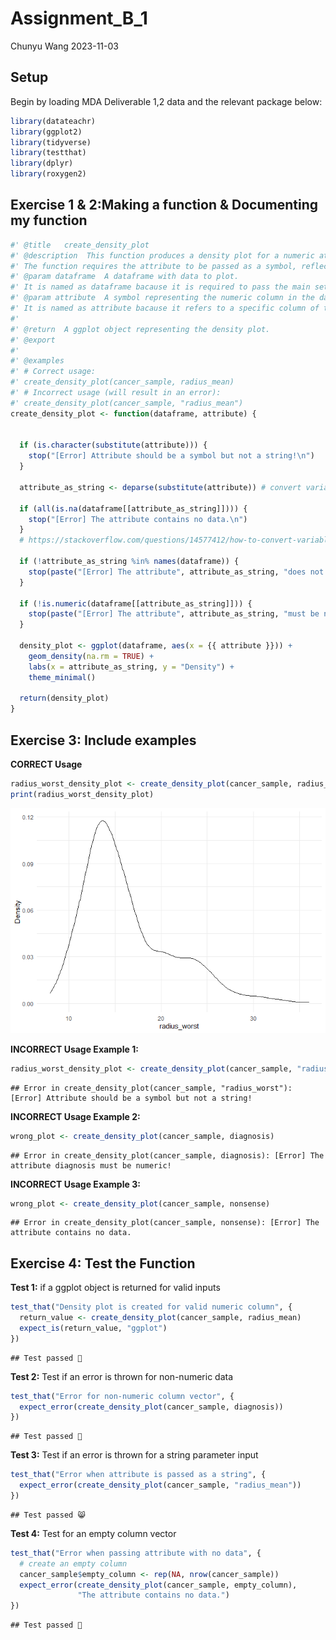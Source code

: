 Assignment_B_1
================
Chunyu Wang
2023-11-03

## Setup

Begin by loading MDA Deliverable 1,2 data and the relevant package
below:

``` r
library(datateachr)
library(ggplot2)
library(tidyverse)
library(testthat) 
library(dplyr) 
library(roxygen2)
```

## Exercise 1 & 2:Making a function & Documenting my function

``` r
#' @title   create_density_plot
#' @description  This function produces a density plot for a numeric attribute within a dataframe using ggplot2. 
#' The function requires the attribute to be passed as a symbol, reflecting the column name in the dataframe.
#' @param dataframe  A dataframe with data to plot. 
#' It is named as dataframe bacause it is required to pass the main set of data from which information will be drawn.
#' @param attribute  A symbol representing the numeric column in the dataframe to be used for the density plot.
#' It is named as attribute bacause it refers to a specific column of the data.
#' 
#' @return  A ggplot object representing the density plot.
#' @export
#'
#' @examples
#' # Correct usage:
#' create_density_plot(cancer_sample, radius_mean)
#' # Incorrect usage (will result in an error):
#' create_density_plot(cancer_sample, "radius_mean")
create_density_plot <- function(dataframe, attribute) {
  
  
  if (is.character(substitute(attribute))) {
    stop("[Error] Attribute should be a symbol but not a string!\n")
  }
  
  attribute_as_string <- deparse(substitute(attribute)) # convert variable name as string.
  
  if (all(is.na(dataframe[[attribute_as_string]]))) {
    stop("[Error] The attribute contains no data.\n")
  }
  # https://stackoverflow.com/questions/14577412/how-to-convert-variable-object-name-into-string
  
  if (!attribute_as_string %in% names(dataframe)) {
    stop(paste("[Error] The attribute", attribute_as_string, "does not exist in the dataframe!\n"))
  }

  if (!is.numeric(dataframe[[attribute_as_string]])) {
    stop(paste("[Error] The attribute", attribute_as_string, "must be numeric!\n"))
  }

  density_plot <- ggplot(dataframe, aes(x = {{ attribute }})) +
    geom_density(na.rm = TRUE) +
    labs(x = attribute_as_string, y = "Density") +
    theme_minimal()

  return(density_plot)
}
```

## Exercise 3: Include examples

**CORRECT Usage**

``` r
radius_worst_density_plot <- create_density_plot(cancer_sample, radius_worst)
print(radius_worst_density_plot)
```

![](figures/correct-usage-1.png)<!-- -->

**INCORRECT Usage Example 1:**

``` r
radius_worst_density_plot <- create_density_plot(cancer_sample, "radius_worst")
```

    ## Error in create_density_plot(cancer_sample, "radius_worst"): [Error] Attribute should be a symbol but not a string!

**INCORRECT Usage Example 2:**

``` r
wrong_plot <- create_density_plot(cancer_sample, diagnosis)
```

    ## Error in create_density_plot(cancer_sample, diagnosis): [Error] The attribute diagnosis must be numeric!

**INCORRECT Usage Example 3:**

``` r
wrong_plot <- create_density_plot(cancer_sample, nonsense)
```

    ## Error in create_density_plot(cancer_sample, nonsense): [Error] The attribute contains no data.

## Exercise 4: Test the Function

**Test 1:** if a ggplot object is returned for valid inputs

``` r
test_that("Density plot is created for valid numeric column", {
  return_value <- create_density_plot(cancer_sample, radius_mean)
  expect_is(return_value, "ggplot")
})
```

    ## Test passed 🎊

**Test 2:** Test if an error is thrown for non-numeric data

``` r
test_that("Error for non-numeric column vector", {
  expect_error(create_density_plot(cancer_sample, diagnosis))
})
```

    ## Test passed 🥇

**Test 3:** Test if an error is thrown for a string parameter input

``` r
test_that("Error when attribute is passed as a string", {
  expect_error(create_density_plot(cancer_sample, "radius_mean"))
})
```

    ## Test passed 😸

**Test 4:** Test for an empty column vector

``` r
test_that("Error when passing attribute with no data", {
  # create an empty column
  cancer_sample$empty_column <- rep(NA, nrow(cancer_sample))
  expect_error(create_density_plot(cancer_sample, empty_column), 
               "The attribute contains no data.")
})
```

    ## Test passed 🎊
